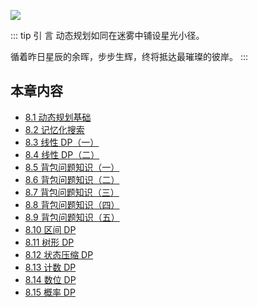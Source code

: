 ![](https://qcdn.itcharge.cn/images/20250923144601.png)

::: tip 引  言
动态规划如同在迷雾中铺设星光小径。

循着昨日星辰的余晖，步步生辉，终将抵达最璀璨的彼岸。
:::

## 本章内容

- [8.1 动态规划基础](https://github.com/ITCharge/AlgoNote/tree/main/docs/08_dynamic_programming/08_01_dynamic_programming_basic.md)
- [8.2 记忆化搜索](https://github.com/ITCharge/AlgoNote/tree/main/docs/08_dynamic_programming/08_02_memoization_search.md)
- [8.3 线性 DP（一）](https://github.com/ITCharge/AlgoNote/tree/main/docs/08_dynamic_programming/08_03_linear_dp_01.md)
- [8.4 线性 DP（二）](https://github.com/ITCharge/AlgoNote/tree/main/docs/08_dynamic_programming/08_04_linear_dp_02.md)
- [8.5 背包问题知识（一）](https://github.com/ITCharge/AlgoNote/tree/main/docs/08_dynamic_programming/08_05_knapsack_problem_01.md)
- [8.6 背包问题知识（二）](https://github.com/ITCharge/AlgoNote/tree/main/docs/08_dynamic_programming/08_06_knapsack_problem_02.md)
- [8.7 背包问题知识（三）](https://github.com/ITCharge/AlgoNote/tree/main/docs/08_dynamic_programming/08_07_knapsack_problem_03.md)
- [8.8 背包问题知识（四）](https://github.com/ITCharge/AlgoNote/tree/main/docs/08_dynamic_programming/08_08_knapsack_problem_04.md)
- [8.9 背包问题知识（五）](https://github.com/ITCharge/AlgoNote/tree/main/docs/08_dynamic_programming/08_09_knapsack_problem_05.md)
- [8.10 区间 DP](https://github.com/ITCharge/AlgoNote/tree/main/docs/08_dynamic_programming/08_10_interval_dp.md)
- [8.11 树形 DP](https://github.com/ITCharge/AlgoNote/tree/main/docs/08_dynamic_programming/08_11_tree_dp.md)
- [8.12 状态压缩 DP](https://github.com/ITCharge/AlgoNote/tree/main/docs/08_dynamic_programming/08_12_state_compression_dp.md)
- [8.13 计数 DP](https://github.com/ITCharge/AlgoNote/tree/main/docs/08_dynamic_programming/08_13_counting_dp.md)
- [8.14 数位 DP](https://github.com/ITCharge/AlgoNote/tree/main/docs/08_dynamic_programming/08_14_digit_dp.md)
- [8.15 概率 DP](https://github.com/ITCharge/AlgoNote/tree/main/docs/08_dynamic_programming/08_15_probability_dp.md)
